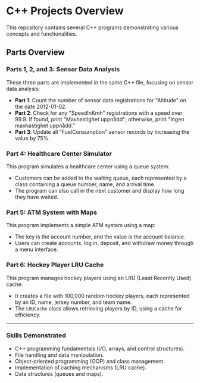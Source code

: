 # C++ Projects Overview

This repository contains several C++ programs demonstrating various concepts and functionalities.

## Parts Overview

### Parts 1, 2, and 3: Sensor Data Analysis
These three parts are implemented in the same C++ file, focusing on sensor data analysis:

- **Part 1**: Count the number of sensor data registrations for "Altitude" on the date 2012-01-02.
- **Part 2**: Check for any "SpeedInKmh" registrations with a speed over 99.9. If found, print "Maxhastighet uppnådd"; otherwise, print "Ingen maxhastighet uppnådd."
- **Part 3**: Update all "FuelConsumption" sensor records by increasing the value by 75%.

### Part 4: Healthcare Center Simulator
This program simulates a healthcare center using a queue system:
- Customers can be added to the waiting queue, each represented by a class containing a queue number, name, and arrival time.
- The program can also call in the next customer and display how long they have waited.

### Part 5: ATM System with Maps
This program implements a simple ATM system using a map:
- The key is the account number, and the value is the account balance.
- Users can create accounts, log in, deposit, and withdraw money through a menu interface.

### Part 6: Hockey Player LRU Cache
This program manages hockey players using an LRU (Least Recently Used) cache:
- It creates a file with 100,000 random hockey players, each represented by an ID, name, jersey number, and team name.
- The `LRUCache` class allows retrieving players by ID, using a cache for efficiency.

---

### Skills Demonstrated
- C++ programming fundamentals (I/O, arrays, and control structures).
- File handling and data manipulation.
- Object-oriented programming (OOP) and class management.
- Implementation of caching mechanisms (LRU cache).
- Data structures (queues and maps).
